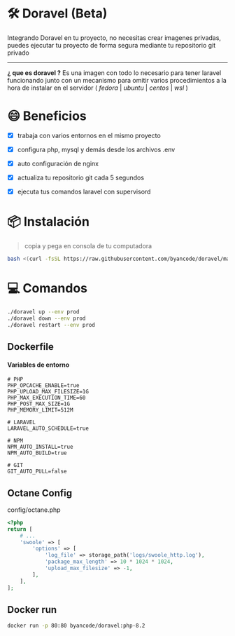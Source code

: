# 🛠️ Doravel (Beta)

Integrando Doravel en tu proyecto, no necesitas crear imagenes privadas, puedes ejecutar tu proyecto de forma segura mediante tu repositorio git privado

---

**¿ que es doravel ?**
Es una imagen con todo lo necesario para tener laravel funcionando junto con un mecanismo para omitir varios procedimientos a la hora de instalar en el servidor ( *fedora* | *ubuntu* | *centos* | *wsl* )

# 😄 Beneficios
- [x] trabaja con varios entornos en el mismo proyecto
- [x] configura php, mysql y demás desde los archivos .env
- [x] auto configuración de nginx
- [x] actualiza tu repositorio git cada 5 segundos
- [x] ejecuta tus comandos laravel con supervisord


# 📦 Instalación
> copia y pega en consola de tu computadora
```bash
bash <(curl -fsSL https://raw.githubusercontent.com/byancode/doravel/main/scripts/install)
```

# 💻 Comandos

```bash
./doravel up --env prod
./doravel down --env prod
./doravel restart --env prod
```

## Dockerfile
#### Variables de entorno
```env
# PHP
PHP_OPCACHE_ENABLE=true
PHP_UPLOAD_MAX_FILESIZE=1G
PHP_MAX_EXECUTION_TIME=60
PHP_POST_MAX_SIZE=1G
PHP_MEMORY_LIMIT=512M

# LARAVEL
LARAVEL_AUTO_SCHEDULE=true

# NPM
NPM_AUTO_INSTALL=true
NPM_AUTO_BUILD=true

# GIT
GIT_AUTO_PULL=false
```

## Octane Config
config/octane.php
```php
<?php
return [
    # ...
    'swoole' => [
        'options' => [
            'log_file' => storage_path('logs/swoole_http.log'),
            'package_max_length' => 10 * 1024 * 1024,
            'upload_max_filesize' => -1,
        ],
    ],
];
```

## Docker run
```bash
docker run -p 80:80 byancode/doravel:php-8.2
```